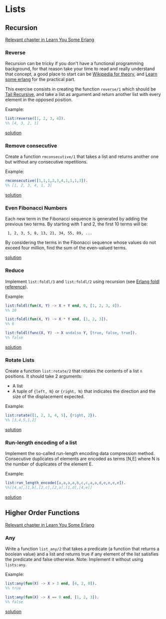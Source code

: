 # Lists

## Recursion
[Relevant chapter in Learn You Some Erlang](http://learnyousomeerlang.com/recursion)

### Reverse
Recursion can be tricky if you don't have a functional programming
background, for that reason take your time to read and really understand
that concept, a good place to start can be [Wikipedia for theory](https://en.wikipedia.org/wiki/Recursion_(computer_science)),
and [Learn some erlang](http://learnyousomeerlang.com/recursion) for the practical part.

This exercise consists in creating the function `reverse/1` which should be
[Tail Recursive](https://stackoverflow.com/questions/33923/what-is-tail-recursion), and take a list as argument and return another list with every element in the opposed position. 

Example:
``` erlang
list:reverse([1, 2, 3, 4]).
%% [4, 3, 2, 1]
```
[solution](src/solution/reverse.erl)

### Remove consecutive
Create a function `rmconsecutive/1` that takes a list and returns
another one but without any consecutive repetitions.

Example:
``` erlang
rmconsecutive([1,1,1,2,3,4,1,1,1,3]).
%% [1, 2, 3, 4, 1, 3]
```
[solution](src/solution/rmconsecutive.erl)

### Even Fibonacci Numbers
Each new term in the Fibonacci sequence is generated by adding the previous two terms. By starting with 1 and 2, the first 10 terms will be:

` 1, 2, 3, 5, 8, 13, 21, 34, 55, 89, ...`

By considering the terms in the Fibonacci sequence whose values do not exceed four million, find the sum of the even-valued terms.

[solution](src/solution/even_fib_numbers.erl)

### Reduce
Implement `list:foldl/3` and `list:foldl/2` using recursion (see [Erlang foldl reference](http://erlang.org/doc/man/lists.html#foldl-3)).

Example:
``` erlang
list:foldl(fun(X, Y) -> X + Y end, 0, [1, 2, 3, 4]).
%% 10

list:foldl(fun(X, Y) -> X * Y end, [1, 2, 3]).
%% 6

list:foldl(func(X, Y) -> X andalso Y, [true, false, true]).
%% false
```
[solution](src/solution/reduce.erl)

### Rotate Lists
Create a function `list:rotate/2` that rotates the contents of a
list `n` positions. It should take 2 arguments:

- A list
- A tuple of `{left, N}` or `{right, N}` that indicates the direction
  and the size of the displacement expected.

Example:
``` erlang
list:rotate([1, 2, 3, 4, 5], {right, 2}).
%% [3,4,5,1,2]
```
[solution](src/solution/rotate_list.erl)

### Run-length encoding of a list
Implement the so-called run-length encoding data compression method. Consecutive duplicates of elements are encoded as terms [N,E] where N is the number of duplicates of the element E.

Example:

``` erlang
list:run_length_encode([a,a,a,a,b,c,c,a,a,d,e,e,e,e]).
%%[[4,a],[1,b],[2,c],[2,a],[1,d],[4,e]]
```
[solution](src/solution/run_length_encoding.erl)

## Higher Order Functions
[Relevant chapter in Learn You Some Erlang](http://learnyousomeerlang.com/higher-order-functions)

### Any
Write a function `list_any/2` that takes a predicate (a function that returns a boolean value) and a list and returns true if any element of the list satisfies the predicate and false otherwise.
Note: Implement it without using `lists:any`.

Example:
``` erlang
list:any(fun(X) -> X > 3 end, [4, 2, 0]).
%% true

list:any(fun(X) -> X == 0 end, [1, 2, 3]).
%% false
```
[solution](src/solution/any.erl)
